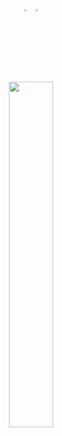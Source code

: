 <p align="center">
<img width="3%" src="https://i.giphy.com/media/v1.Y2lkPTc5MGI3NjExNTFsYWxhYmh2c2htOGZwcWJzcTByZm5rMGozd3cyb3BueGY3b2JxbiZlcD12MV9pbnRlcm5hbF9naWZfYnlfaWQmY3Q9cw/hwGqvNas9DT74SYrbb/giphy.gif" />
  <img width="3%" src="https://i.giphy.com/media/v1.Y2lkPTc5MGI3NjExNTFsYWxhYmh2c2htOGZwcWJzcTByZm5rMGozd3cyb3BueGY3b2JxbiZlcD12MV9pbnRlcm5hbF9naWZfYnlfaWQmY3Q9cw/hwGqvNas9DT74SYrbb/giphy.gif" />
</p>
<p align="center">
  <img width="40%" src="https://media.giphy.com/media/VJAtOCJks1aQoIiPIb/giphy.gif" />
</p>
